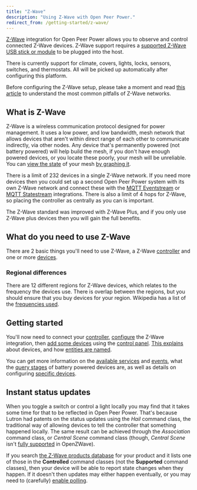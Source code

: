 ```yaml
---
title: "Z-Wave"
description: "Using Z-Wave with Open Peer Power."
redirect_from: /getting-started/z-wave/
---
```


[Z-Wave](https://www.z-wave.com/) integration for Open Peer Power allows you to observe and control connected Z-Wave devices. Z-Wave support requires a [supported Z-Wave USB stick or module](/docs/z-wave/controllers/) to be plugged into the host.

There is currently support for climate, covers, lights, locks, sensors, switches, and thermostats. All will be picked up automatically after configuring this platform.

Before configuring the Z-Wave setup, please take a moment and read [this article](https://drzwave.blog/2017/01/20/seven-habits-of-highly-effective-z-wave-networks-for-consumers/) to understand the most common pitfalls of Z-Wave networks.

## What is Z-Wave

Z-Wave is a wireless communication protocol designed for power management. It uses a low power, and low bandwidth, mesh network that allows devices that aren't within direct range of each other to communicate indirectly, via other nodes. Any device that's permanently powered (not battery powered) will help build the mesh, if you don't have enough powered devices, or you locate these poorly, your mesh will be unreliable. You can [view the state](https://community.home-assistant.io/t/graph-your-z-wave-mesh-python-auto-update/40549) of your mesh [by graphing it](https://community.home-assistant.io/t/z-wave-graph-without-the-python/64275).

There is a limit of 232 devices in a single Z-Wave network. If you need more devices then you could set up a second Open Peer Power system with its own Z-Wave network and connect these with the [MQTT Eventstream](/integrations/mqtt_eventstream/) or [MQTT Statestream](/integrations/mqtt_statestream) integrations. There is also a limit of 4 hops for Z-Wave, so placing the controller as centrally as you can is important.

The Z-Wave standard was improved with Z-Wave Plus, and if you only use Z-Wave plus devices then you will gain the full benefits.

## What do you need to use Z-Wave

There are 2 basic things you'll need to use Z-Wave, a Z-Wave [controller](/docs/z-wave/controllers/) and one or more [devices](/docs/z-wave/devices/). 

### Regional differences

There are 12 different regions for Z-Wave devices, which relates to the frequency the devices use. There is overlap between the regions, but you should ensure that you buy devices for your region. Wikipedia has a list of the [frequencies used](https://en.wikipedia.org/wiki/Z-Wave#Radio_frequencies).

## Getting started

You'll now need to connect your [controller](/docs/z-wave/controllers/), [configure](/docs/z-wave/installation) the Z-Wave integration, then [add some devices](/docs/z-wave/adding) using the [control panel](/docs/z-wave/control-panel). [This explains](/docs/z-wave/devices/) about devices, and how [entities are named](/docs/z-wave/entities).

You can get more information on the [available services](/docs/z-wave/services/) and [events](/docs/z-wave/events/), what the [query stages](/docs/z-wave/query-stage) of battery powered devices are, as well as details on configuring [specific devices](/docs/z-wave/device-specific/).

## Instant status updates

When you toggle a switch or control a light locally you may find that it takes some time for that to be reflected in Open Peer Power. That's because Lutron had patents on the status updates using the *Hail* command class, the traditional way of allowing devices to tell the controller that something happened locally. The same result can be achieved through the *Association* command class, or *Central Scene* command class (though, *Central Scene* isn't [fully supported](https://github.com/OpenZWave/open-zwave/pull/1125) in OpenZWave). 

If you search [the Z-Wave products database](https://products.z-wavealliance.org/) for your product and it lists one of those in the **Controlled** command classes (not the **Supported** command classes), then your device will be able to report state changes when they happen. If it doesn't then updates may either happen eventually, or you may need to (carefully) [enable polling](/docs/z-wave/control-panel/#entities-of-this-node).
